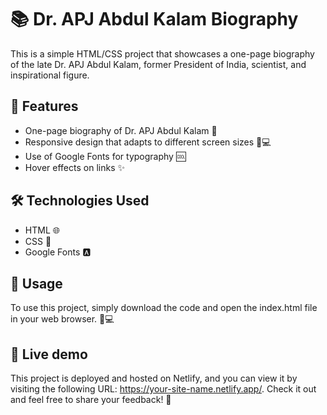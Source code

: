 # 📚 Dr. APJ Abdul Kalam Biography
This is a simple HTML/CSS project that showcases a one-page biography of the late Dr. APJ Abdul Kalam, former President of India, scientist, and inspirational figure.

## 🌟 Features
- One-page biography of Dr. APJ Abdul Kalam 🙏
- Responsive design that adapts to different screen sizes 📱💻
- Use of Google Fonts for typography 🆒
- Hover effects on links ✨

## 🛠️ Technologies Used
- HTML 🌐
- CSS 🎨
- Google Fonts 🅰️

## 🚀 Usage
To use this project, simply download the code and open the index.html file in your web browser. 🚪💻

## 🔗 Live demo
This project is deployed and hosted on Netlify, and you can view it by visiting the following URL: https://your-site-name.netlify.app/. Check it out and feel free to share your feedback! 💬

